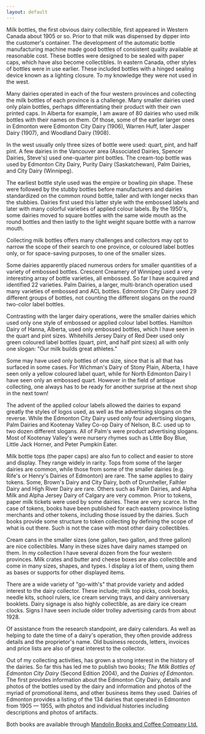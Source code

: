 ```yaml
---
layout: default
---
```

Milk bottles, the first obvious dairy collectible, first appeared in Western Canada about 1905 or so. Prior to that milk was dispensed by dipper into the customer's container. The development of the automatic bottle manufacturing machine made good bottles of consistent quality available at reasonable cost. These bottles were designed to be sealed with paper caps, which have also become collectibles. In eastern Canada, other styles of bottles were in use earlier. These included bottles with a hinged sealing device known as a lighting closure. To my knowledge they were not used in the west. 

Many dairies operated in each of the four western provinces and collecting the milk bottles of each province is a challenge. Many smaller dairies used only plain bottles, perhaps differentiating their product with their own printed caps. In Alberta for example, I am aware of 80 dairies who used milk bottles with their names on them. Of those, some of the earlier larger ones in Edmonton were Edmonton City Dairy (1906), Warren Huff, later Jasper Dairy (1907), and Woodland Dairy (1908).

In the west usually only three sizes of bottle were used: quart, pint, and half pint. A few dairies in the Vancouver area (Associated Dairies, Spencer Dairies, Steve's) used one-quarter pint bottles. The cream-top bottle was used by Edmonton City Dairy, Purity Dairy (Saskatchewan), Palm Dairies, and City Dairy (Winnipeg).

The earliest bottle style used was the empire or bowling pin shape. These were followed by the stubby bottles before manufacturers and dairies standardized on the common round bottle, taller and with longer necks than the stubbies. Dairies first used this latter style with the embossed labels and later with many colorful varieties of applied colour labels. By the 1950's, some dairies moved to square bottles with the same wide mouth as the round bottles and then lastly to the light weight square bottle with a narrow mouth.

Collecting milk bottles offers many challenges and collectors may opt to narrow the scope of their search to one province, or coloured label bottles only, or for space-saving purposes, to one of the smaller sizes.

Some dairies apparently placed numerous orders for smaller quantities of a variety of embossed bottles. Crescent Creamery of Winnipeg used a very interesting array of bottle varieties, all embossed. So far I have acquired and identified 22 varieties. Palm Dairies, a larger, multi-branch operation used many varieties of embossed and ACL bottles. Edmonton City Dairy used 29 different groups of bottles, not counting the different slogans on the round two-color label bottles.

Contrasting with the larger dairy operations, were the smaller dairies which used only one style of embossed or applied colour label bottles. Hamilton Dairy of Hanna, Alberta, used only embossed bottles, which I have seen in the quart and pint sizes. Whitehills Jersey Dairy of Red Deer used only green coloured label bottles (quart, pint, and half pint sizes) all with only one slogan: "Our milk builds great athletes."

Some may have used only bottles of one size, since that is all that has surfaced in some cases. For Wichman's Dairy of Stony Plain, Alberta, I have seen only a yellow coloured label quart, while for North Edmonton Dairy I have seen only an embossed quart. However in the field of antique collecting, one always has to be ready for another surprise at the next shop in the next town!

The advent of the applied colour labels allowed the dairies to expand greatly the styles of logos used, as well as the advertising slogans on the reverse. While the Edmonton City Dairy used only four advertising slogans, Palm Dairies and Kootenay Valley Co-op Dairy of Nelson, B.C. used up to two dozen different slogans. All of Palm's were product advertising slogans. Most of Kootenay Valley's were nursery rhymes such as Little Boy Blue, Little Jack Horner, and Peter Pumpkin Eater.

Milk bottle tops (the paper caps) are also fun to collect and easier to store and display. They range widely in rarity. Tops from some of the larger dairies are common, while those from some of the smaller dairies (e.g. Rife's or Henry's Dairies of Edmonton) are rare. The same applies to dairy tokens. Some, Brown's Dairy and City Dairy, both of Drumheller, Falhler Dairy and High River Dairy are rare. Others such as Palm Dairies, and Alpha Milk and Alpha Jersey Dairy of Calgary are very common. Prior to tokens, paper milk tickets were used by some dairies. These are very scarce. In the case of tokens, books have been published for each eastern province listing merchants and other tokens, including those issued by the dairies. Such books provide some structure to token collecting by defining the scope of what is out there. Such is not the case with most other dairy collectibles.

Cream cans in the smaller sizes (one gallon, two gallon, and three gallon) are nice collectibles. Many in these sizes have dairy names stamped on them. In my collection I have several dozen from the four western provinces. Milk crates and butter and cheese boxes are also collectible and come in many sizes, shapes, and types. I display a lot of them, using them as bases or supports for other displayed items.

There are a wide variety of "go-with's" that provide variety and added interest to the dairy collector. These include; milk top picks, cook books, needle kits, school rulers, ice cream serving trays, and dairy anniversary booklets. Dairy signage is also highly collectible, as are dairy ice cream clocks. Signs I have seen include older trolley advertising cards from about 1928.

Of assistance from the research standpoint, are dairy calendars. As well as helping to date the time of a dairy's operation, they often provide address details and the proprietor's name. Old business records, letters, invoices and price lists are also of great interest to the collector.

Out of my collecting activities, has grown a strong interest in the history of the dairies. So far this has led me to publish two books; *The Milk Bottles of Edmonton City Dairy* (Second Edition 2004), and the *Dairies of Edmonton*. The first provides information about the Edmonton City Dairy, details and photos of the bottles used by the dairy and information and photos of the myriad of promotional items, and other business items they used. Dairies of Edmonton provides a listing of the 134 dairies that operated in Edmonton from 1905 &mdash; 1955, with photos and individual histories including descriptions and photos of artifacts.

Both books are available through [Mandolin Books and Coffee Company Ltd.](http://www3.telus.net/public/mbcc/)
